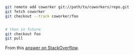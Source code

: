 ```sh
git remote add coworker git://path/to/coworkers/repo.git
git fetch coworker
git checkout --track coworker/foo


# then in future
git checkout foo
git pull
```

From this [answer on StackOverflow](https://stackoverflow.com/a/5884825).